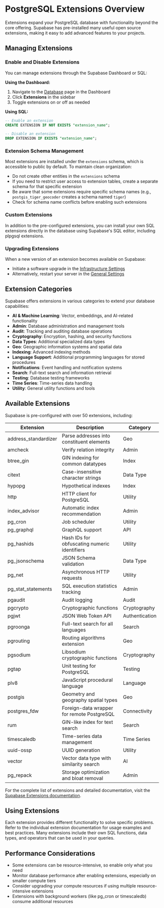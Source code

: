 # PostgreSQL Extensions Overview

Extensions expand your PostgreSQL database with functionality beyond the core offering. Supabase has pre-installed many useful open source extensions, making it easy to add advanced features to your projects.

## Managing Extensions

### Enable and Disable Extensions

You can manage extensions through the Supabase Dashboard or SQL:

**Using the Dashboard:**
1. Navigate to the [Database](https://supabase.com/dashboard/project/_/database/tables) page in the Dashboard
2. Click **Extensions** in the sidebar
3. Toggle extensions on or off as needed

**Using SQL:**
```sql
-- Enable an extension
CREATE EXTENSION IF NOT EXISTS "extension_name";

-- Disable an extension
DROP EXTENSION IF EXISTS "extension_name";
```

### Extension Schema Management

Most extensions are installed under the `extensions` schema, which is accessible to public by default. To maintain clean organization:

- Do not create other entities in the `extensions` schema
- If you need to restrict user access to extension tables, create a separate schema for that specific extension
- Be aware that some extensions require specific schema names (e.g., `postgis_tiger_geocoder` creates a schema named `tiger`)
- Check for schema name conflicts before enabling such extensions

### Custom Extensions

In addition to the pre-configured extensions, you can install your own SQL extensions directly in the database using Supabase's SQL editor, including plpgsql extensions.

### Upgrading Extensions

When a new version of an extension becomes available on Supabase:
- Initiate a software upgrade in the [Infrastructure Settings](https://supabase.com/dashboard/project/_/settings/infrastructure)
- Alternatively, restart your server in the [General Settings](https://supabase.com/dashboard/project/_/settings/general)

## Extension Categories

Supabase offers extensions in various categories to extend your database capabilities:

- **AI & Machine Learning**: Vector, embeddings, and AI-related functionality
- **Admin**: Database administration and management tools
- **Audit**: Tracking and auditing database operations
- **Cryptography**: Encryption, hashing, and security functions
- **Data Types**: Additional specialized data types
- **Geo**: Geographic information systems and spatial data
- **Indexing**: Advanced indexing methods
- **Language Support**: Additional programming languages for stored procedures
- **Notifications**: Event handling and notification systems
- **Search**: Full-text search and information retrieval
- **Testing**: Database testing frameworks
- **Time Series**: Time-series data handling
- **Utility**: General utility functions and tools

## Available Extensions

Supabase is pre-configured with over 50 extensions, including:

| Extension | Description | Category |
|-----------|-------------|----------|
| address_standardizer | Parse addresses into constituent elements | Geo |
| amcheck | Verify relation integrity | Admin |
| btree_gin | GIN indexing for common datatypes | Index |
| citext | Case-insensitive character strings | Data Type |
| hypopg | Hypothetical indexes | Index |
| http | HTTP client for PostgreSQL | Utility |
| index_advisor | Automatic index recommendation | Admin |
| pg_cron | Job scheduler | Utility |
| pg_graphql | GraphQL support | API |
| pg_hashids | Hash IDs for obfuscating numeric identifiers | Utility |
| pg_jsonschema | JSON Schema validation | Data Type |
| pg_net | Asynchronous HTTP requests | Utility |
| pg_stat_statements | SQL execution statistics tracking | Admin |
| pgaudit | Audit logging | Audit |
| pgcrypto | Cryptographic functions | Cryptography |
| pgjwt | JSON Web Token API | Authentication |
| pgroonga | Full-text search for all languages | Search |
| pgrouting | Routing algorithms extension | Geo |
| pgsodium | Libsodium cryptographic functions | Cryptography |
| pgtap | Unit testing for PostgreSQL | Testing |
| plv8 | JavaScript procedural language | Language |
| postgis | Geometry and geography spatial types | Geo |
| postgres_fdw | Foreign-data wrapper for remote PostgreSQL | Connectivity |
| rum | GIN-like index for text search | Search |
| timescaledb | Time-series data management | Time Series |
| uuid-ossp | UUID generation | Utility |
| vector | Vector data type with similarity search | AI |
| pg_repack | Storage optimization and bloat removal | Admin |

For the complete list of extensions and detailed documentation, visit the [Supabase Extensions documentation](https://supabase.com/docs/guides/database/extensions).

## Using Extensions

Each extension provides different functionality to solve specific problems. Refer to the individual extension documentation for usage examples and best practices. Many extensions include their own SQL functions, data types, and operators that can be used in your queries.

## Performance Considerations

- Some extensions can be resource-intensive, so enable only what you need
- Monitor database performance after enabling extensions, especially on smaller compute tiers
- Consider upgrading your compute resources if using multiple resource-intensive extensions
- Extensions with background workers (like pg_cron or timescaledb) consume additional resources
